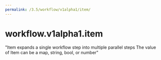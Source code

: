 ```yaml
---
permalink: /3.5/workflow/v1alpha1/item/
---
```


# workflow.v1alpha1.item

"Item expands a single workflow step into multiple parallel steps The value of Item can be a map, string, bool, or number"